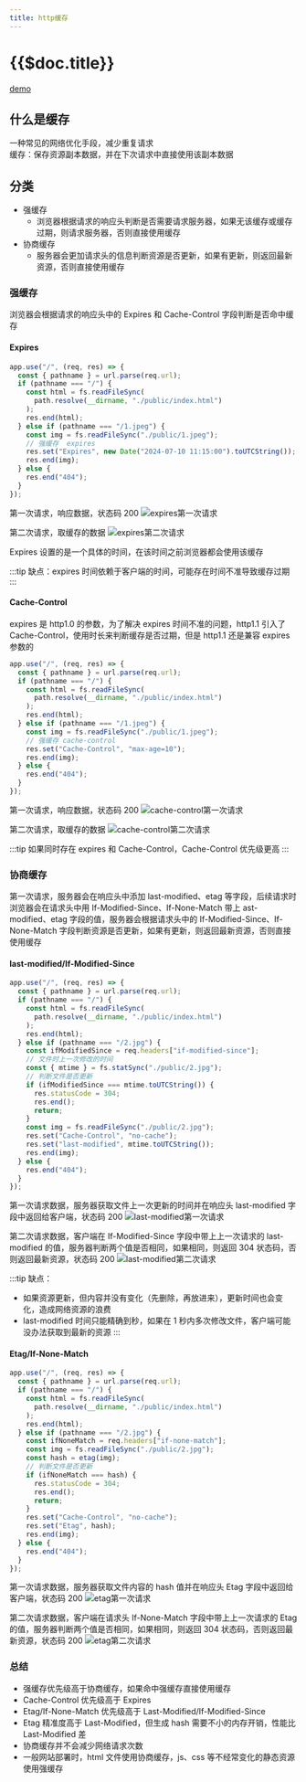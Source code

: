 ```yaml
---
title: http缓存
---
```


# {{$doc.title}}

[demo](https://github.com/wjie1994/test-demo/tree/master/http-cache)

## 什么是缓存

一种常见的网络优化手段，减少重复请求  
缓存：保存资源副本数据，并在下次请求中直接使用该副本数据

## 分类

- 强缓存
  - 浏览器根据请求的响应头判断是否需要请求服务器，如果无该缓存或缓存过期，则请求服务器，否则直接使用缓存
- 协商缓存
  - 服务器会更加请求头的信息判断资源是否更新，如果有更新，则返回最新资源，否则直接使用缓存

### 强缓存

浏览器会根据请求的响应头中的 Expires 和 Cache-Control 字段判断是否命中缓存

#### Expires

```js
app.use("/", (req, res) => {
  const { pathname } = url.parse(req.url);
  if (pathname === "/") {
    const html = fs.readFileSync(
      path.resolve(__dirname, "./public/index.html")
    );
    res.end(html);
  } else if (pathname === "/1.jpeg") {
    const img = fs.readFileSync("./public/1.jpeg");
    // 强缓存  expires
    res.set("Expires", new Date("2024-07-10 11:15:00").toUTCString());
    res.end(img);
  } else {
    res.end("404");
  }
});
```

第一次请求，响应数据，状态码 200
![expires第一次请求](/image/http/http_cache/expires_1.png)

第二次请求，取缓存的数据
![expires第二次请求](/image/http/http_cache/expires_2.png)

Expires 设置的是一个具体的时间，在该时间之前浏览器都会使用该缓存

:::tip
缺点：expires 时间依赖于客户端的时间，可能存在时间不准导致缓存过期
:::

#### Cache-Control

expires 是 http1.0 的参数，为了解决 expires 时间不准的问题，http1.1 引入了 Cache-Control，使用时长来判断缓存是否过期，但是 http1.1 还是兼容 expires 参数的

```js
app.use("/", (req, res) => {
  const { pathname } = url.parse(req.url);
  if (pathname === "/") {
    const html = fs.readFileSync(
      path.resolve(__dirname, "./public/index.html")
    );
    res.end(html);
  } else if (pathname === "/1.jpeg") {
    const img = fs.readFileSync("./public/1.jpeg");
    // 强缓存 cache-control
    res.set("Cache-Control", "max-age=10");
    res.end(img);
  } else {
    res.end("404");
  }
});
```

第一次请求，响应数据，状态码 200
![cache-control第一次请求](/image/http/http_cache/cache_control_1.png)

第二次请求，取缓存的数据
![cache-control第二次请求](/image/http/http_cache/cache_control_2.png)

:::tip
如果同时存在 expires 和 Cache-Control，Cache-Control 优先级更高
:::

### 协商缓存

第一次请求，服务器会在响应头中添加 last-modified、etag 等字段，后续请求时浏览器会在请求头中用 If-Modified-Since、If-None-Match 带上 ast-modified、etag 字段的值，服务器会根据请求头中的 If-Modified-Since、If-None-Match 字段判断资源是否更新，如果有更新，则返回最新资源，否则直接使用缓存

#### last-modified/If-Modified-Since

```js
app.use("/", (req, res) => {
  const { pathname } = url.parse(req.url);
  if (pathname === "/") {
    const html = fs.readFileSync(
      path.resolve(__dirname, "./public/index.html")
    );
    res.end(html);
  } else if (pathname === "/2.jpg") {
    const ifModifiedSince = req.headers["if-modified-since"];
    // 文件时上一次修改的时间
    const { mtime } = fs.statSync("./public/2.jpg");
    // 判断文件是否更新
    if (ifModifiedSince === mtime.toUTCString()) {
      res.statusCode = 304;
      res.end();
      return;
    }
    const img = fs.readFileSync("./public/2.jpg");
    res.set("Cache-Control", "no-cache");
    res.set("last-modified", mtime.toUTCString());
    res.end(img);
  } else {
    res.end("404");
  }
});
```

第一次请求数据，服务器获取文件上一次更新的时间并在响应头 last-modified 字段中返回给客户端，状态码 200
![last-modified第一次请求](/image/http/http_cache/last_modified_1.png)

第二次请求数据，客户端在 If-Modified-Since 字段中带上上一次请求的 last-modified 的值，服务器判断两个值是否相同，如果相同，则返回 304 状态码，否则返回最新资源，状态码 200
![last-modified第二次请求](/image/http/http_cache/last_modified_2.png)

:::tip
缺点：

- 如果资源更新，但内容并没有变化（先删除，再放进来），更新时间也会变化，造成网络资源的浪费
- last-modified 时间只能精确到秒，如果在 1 秒内多次修改文件，客户端可能没办法获取到最新的资源
:::

#### Etag/If-None-Match

```js
app.use("/", (req, res) => {
  const { pathname } = url.parse(req.url);
  if (pathname === "/") {
    const html = fs.readFileSync(
      path.resolve(__dirname, "./public/index.html")
    );
    res.end(html);
  } else if (pathname === "/2.jpg") {
    const ifNoneMatch = req.headers["if-none-match"];
    const img = fs.readFileSync("./public/2.jpg");
    const hash = etag(img);
    // 判断文件是否更新
    if (ifNoneMatch === hash) {
      res.statusCode = 304;
      res.end();
      return;
    }
    res.set("Cache-Control", "no-cache");
    res.set("Etag", hash);
    res.end(img);
  } else {
    res.end("404");
  }
});
```

第一次请求数据，服务器获取文件内容的 hash 值并在响应头 Etag 字段中返回给客户端，状态码 200
![etag第一次请求](/image/http/http_cache/etag_1.png)

第二次请求数据，客户端在请求头 If-None-Match 字段中带上上一次请求的 Etag 的值，服务器判断两个值是否相同，如果相同，则返回 304 状态码，否则返回最新资源，状态码 200
![etag第二次请求](/image/http/http_cache/etag_2.png)

### 总结

- 强缓存优先级高于协商缓存，如果命中强缓存直接使用缓存
- Cache-Control 优先级高于 Expires
- Etag/If-None-Match 优先级高于 Last-Modified/If-Modified-Since
- Etag 精准度高于 Last-Modified，但生成 hash 需要不小的内存开销，性能比 Last-Modified 差
- 协商缓存并不会减少网络请求次数
- 一般网站部署时，html 文件使用协商缓存，js、css 等不经常变化的静态资源使用强缓存
